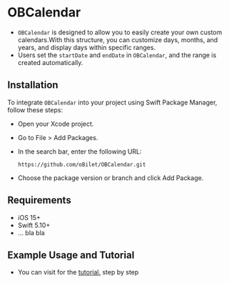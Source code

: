 
# OBCalendar


- `OBCalendar` is designed to allow you to easily create your own custom calendars.With this structure, you can customize days, months, and years, and display days within specific ranges.
- Users set the `startDate` and `endDate` in `OBCalendar`, and the range is created automatically.

## Installation
To integrate `OBCalendar` into your project using Swift Package Manager, follow these steps:
- Open your Xcode project.
- Go to File > Add Packages.
- In the search bar, enter the following URL:

    ```
    https://github.com/oBilet/OBCalendar.git
    ```
- Choose the package version or branch and click Add Package.



## Requirements
- iOS 15+
- Swift 5.10+
- ... bla bla

## Example Usage and Tutorial
- You can visit for the <a href="https://developerburakgul.github.io/OBCalendarDemoPrivate/tutorials/obiletcalendar" target="_blank">tutorial.</a> step by step





